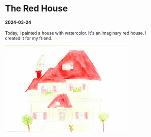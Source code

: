 # The Red House

#### 2024-03-24

Today, I painted a house with watercolor. It's an imaginary red house. I created it for my friend.

[<img src="image/the_red_house.jpg" width="400px">](image/the_red_house.jpg)